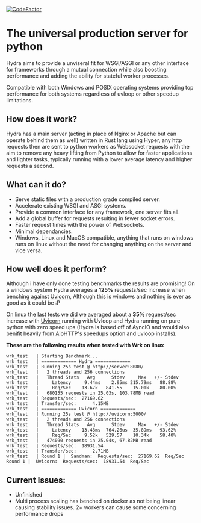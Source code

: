 [![CodeFactor](https://www.codefactor.io/repository/github/project-dream-weaver/hydra/badge)](https://www.codefactor.io/repository/github/project-dream-weaver/hydra)

# The universal production server for python
Hydra aims to provide a unviseral fit for WSGI/ASGI or any other interface for frameworks through a mutual connection while also boosting performance and adding the ability for stateful worker processes.<br>

Compatible with both Windows and POSIX operating systems providing top performance for both systems regardless of uvloop or other speedup limitations.<br>

## How does it work?
Hydra has a main server (acting in place of Nginx or Apache but can operate behind them as well) written in Rust lang using Hyper, any http requests then are sent to python workers as Websocket requests with the aim to remove any heavy lifting from Python to allow for faster applications and lighter tasks, typically running with a lower average latency and higher requests a second.

## What can it do?
- Serve static files with a production grade compiled server.
- Accelerate existing WSGI and ASGI systems.
- Provide a common interface for any framework, one server fits all.
- Add a global buffer for requests resulting in fewer socket errors.
- Faster request times with the power of Websockets.
- Minimal dependancies.
- Windows, Linux and MacOS compatible, anything that runs on windows runs on linux without the need for changing anything on the server and vice versa.

## How well does it perform?
Although i have only done testing benchmarks the results are promising! On a windows system Hydra averages a **125%** requests/sec increase when benching against [Uvicorn](https://www.uvicorn.org/), Although this is windows and nothing is ever as good as it could be :P

On linux the last tests we did we averaged about a **35%** request/sec increase with [Uvicorn](https://www.uvicorn.org/) running with Uvloop and Hydra running on pure python with zero speed ups (Hydra is based off of AyncIO and would also benifit heavily from AioHTTP's speedups option and uvloop installs).


**These are the following results when tested with Wrk on linux**
```docker
wrk_test   | Starting Benchmark...
wrk_test   | ============= Hydra =============
wrk_test   | Running 25s test @ http://server:8080/
wrk_test   |   2 threads and 256 connections
wrk_test   |   Thread Stats   Avg      Stdev     Max   +/- Stdev
wrk_test   |     Latency     9.44ms    2.95ms 215.79ms   88.88%
wrk_test   |     Req/Sec    13.67k   841.55    15.01k    80.00%
wrk_test   |   680155 requests in 25.03s, 103.78MB read
wrk_test   | Requests/sec:  27169.62
wrk_test   | Transfer/sec:      4.15MB
wrk_test   | ============= Uvicorn =============
wrk_test   | Running 25s test @ http://uvicorn:5000/
wrk_test   |   2 threads and 256 connections
wrk_test   |   Thread Stats   Avg      Stdev     Max   +/- Stdev
wrk_test   |     Latency    13.48ms  764.26us  35.89ms   93.62%
wrk_test   |     Req/Sec     9.52k   529.57    10.34k    58.40%
wrk_test   |   474090 requests in 25.04s, 67.82MB read
wrk_test   | Requests/sec:  18931.54
wrk_test   | Transfer/sec:      2.71MB
wrk_test   | Round 1 |  Sandman:  Requests/sec:  27169.62  Req/Sec         Round 1 |  Uvicorn:  Requests/sec:  18931.54  Req/Sec
```

## Current Issues:
- Unfinished 
- Multi process scaling has benched on docker as not being linear causing stability issues. 2+ workers can cause some concerning performance drops
